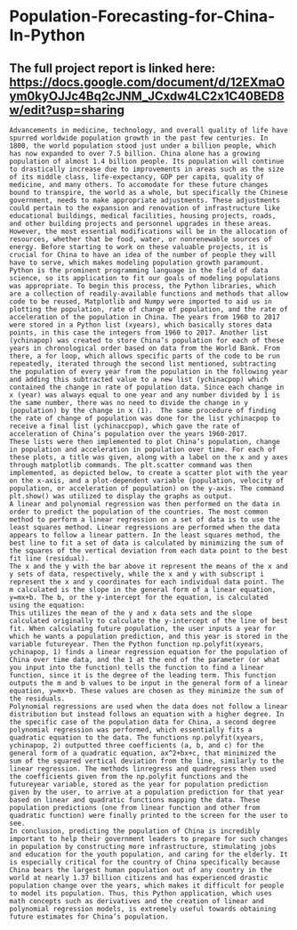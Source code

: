 # Population-Forecasting-for-China-In-Python
## The full project report is linked here: https://docs.google.com/document/d/12EXmaOym0kyOJJc4Bq2cJNM_JCxdw4LC2x1C40BED8w/edit?usp=sharing
    Advancements in medicine, technology, and overall quality of life have spurred worldwide population growth in the past few centuries. In 1800, the world population stood just under a billion people, which has now expanded to over 7.5 billion. China alone has a growing population of almost 1.4 billion people. Its population will continue to drastically increase due to improvements in areas such as the size of its middle class, life-expectancy, GDP per capita, quality of medicine, and many others. To accomodate for these future changes bound to transpire, the world as a whole, but specifically the Chinese government, needs to make appropriate adjustments. These adjustments could pertain to the expansion and renovation of infrastructure like educational buildings, medical facilities, housing projects, roads, and other building projects and personnel upgrades in these areas. However, the most essential modifications will be in the allocation of resources, whether that be food, water, or nonrenewable sources of energy. Before starting to work on these valuable projects, it is crucial for China to have an idea of the number of people they will have to serve, which makes modeling population growth paramount.
    Python is the prominent programming language in the field of data science, so its application to fit our goals of modeling populations was appropriate. To begin this process, the Python libraries, which are a collection of readily-available functions and methods that allow code to be reused, Matplotlib and Numpy were imported to aid us in plotting the population, rate of change of population, and the rate of acceleration of the population in China. The years from 1960 to 2017 were stored in a Python list (xyears), which basically stores data points, in this case the integers from 1960 to 2017. Another list (ychinapop) was created to store China’s population for each of these years in chronological order based on data from the World Bank. From there, a for loop, which allows specific parts of the code to be run repeatedly, iterated through the second list mentioned, subtracting the population of every year from the population in the following year and adding this subtracted value to a new list (ychinacpop) which contained the change in rate of population data. Since each change in x (year) was always equal to one year and any number divided by 1 is the same number, there was no need to divide the change in y (population) by the change in x (1).  The same procedure of finding the rate of change of population was done for the list ychinacpop to receive a final list (ychinaccpop), which gave the rate of acceleration of China’s population over the years 1960-2017. 
    These lists were then implemented to plot China’s population, change in population and acceleration in population over time. For each of these plots, a title was given, along with a label on the x and y axes through matplotlib commands. The plt.scatter command was then implemented, as depicted below, to create a scatter plot with the year on the x-axis, and a plot-dependent variable (population, velocity of population, or acceleration of population) on the y-axis. The command plt.show() was utilized to display the graphs as output. 
    A linear and polynomial regression was then performed on the data in order to predict the population of the countries. The most common method to perform a linear regression on a set of data is to use the least squares method. Linear regressions are performed when the data appears to follow a linear pattern. In the least squares method, the best line to fit a set of data is calculated by minimizing the sum of the squares of the vertical deviation from each data point to the best fit line (residual). 
    The x and the y with the bar above it represent the means of the x and y sets of data, respectively, while the x and y with subscript i represent the x and y coordinates for each individual data point. The m calculated is the slope in the general form of a linear equation, y=mx+b. The b, or the y-intercept for the equation, is calculated using the equation:
    This utilizes the mean of the y and x data sets and the slope calculated originally to calculate the y-intercept of the line of best fit. When calculating future population, the user inputs a year for which he wants a population prediction, and this year is stored in the variable futureyear. Then the Python function np.polyfit(xyears, ychinapop, 1) finds a linear regression equation for the population of China over time data, and the 1 at the end of the parameter (or what you input into the function) tells the function to find a linear function, since it is the degree of the leading term. This function outputs the m and b values to be input in the general form of a linear equation, y=mx+b. These values are chosen as they minimize the sum of the residuals.
    Polynomial regressions are used when the data does not follow a linear distribution but instead follows an equation with a higher degree. In the specific case of the population data for China, a second degree polynomial regression was performed, which essentially fits a quadratic equation to the data. The functions np.polyfit(xyears, ychinapop, 2) outputted three coefficients (a, b, and c) for the general form of a quadratic equation, ax^2+bx+c, that minimized the sum of the squared vertical deviation from the line, similarly to the linear regression. The methods linregress and quadregress then used the coefficients given from the np.polyfit functions and the futureyear variable, stored as the year for population prediction given by the user, to arrive at a population prediction for that year based on linear and quadratic functions mapping the data. These population predictions (one from linear function and other from quadratic function) were finally printed to the screen for the user to see. 
    In conclusion, predicting the population of China is incredibly important to help their government leaders to prepare for such changes in population by constructing more infrastructure, stimulating jobs and education for the youth population, and caring for the elderly. It is especially critical for the country of China specifically because China bears the largest human population out of any country in the world at nearly 1.37 billion citizens and has experienced drastic population change over the years, which makes it difficult for people to model its population. Thus, this Python application, which uses math concepts such as derivatives and the creation of linear and polynomial regression models, is extremely useful towards obtaining future estimates for China’s population.



